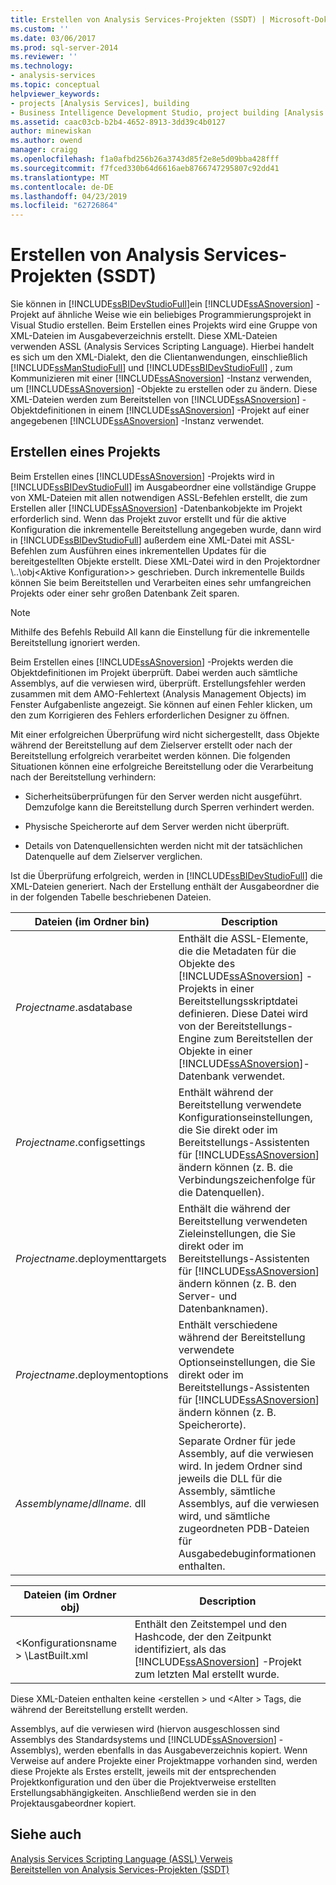 ```yaml
---
title: Erstellen von Analysis Services-Projekten (SSDT) | Microsoft-Dokumentation
ms.custom: ''
ms.date: 03/06/2017
ms.prod: sql-server-2014
ms.reviewer: ''
ms.technology:
- analysis-services
ms.topic: conceptual
helpviewer_keywords:
- projects [Analysis Services], building
- Business Intelligence Development Studio, project building [Analysis Services]
ms.assetid: caac03cb-b2b4-4652-8913-3dd39c4b0127
author: minewiskan
ms.author: owend
manager: craigg
ms.openlocfilehash: f1a0afbd256b26a3743d85f2e8e5d09bba428fff
ms.sourcegitcommit: f7fced330b64d6616aeb8766747295807c92dd41
ms.translationtype: MT
ms.contentlocale: de-DE
ms.lasthandoff: 04/23/2019
ms.locfileid: "62726864"
---
```

# <a name="build-analysis-services-projects-ssdt"></a>Erstellen von Analysis Services-Projekten (SSDT)
  Sie können in [!INCLUDE[ssBIDevStudioFull](../../includes/ssbidevstudiofull-md.md)]ein [!INCLUDE[ssASnoversion](../../includes/ssasnoversion-md.md)] -Projekt auf ähnliche Weise wie ein beliebiges Programmierungsprojekt in Visual Studio erstellen. Beim Erstellen eines Projekts wird eine Gruppe von XML-Dateien im Ausgabeverzeichnis erstellt. Diese XML-Dateien verwenden ASSL (Analysis Services Scripting Language). Hierbei handelt es sich um den XML-Dialekt, den die Clientanwendungen, einschließlich [!INCLUDE[ssManStudioFull](../../includes/ssmanstudiofull-md.md)] und [!INCLUDE[ssBIDevStudioFull](../../includes/ssbidevstudiofull-md.md)] , zum Kommunizieren mit einer [!INCLUDE[ssASnoversion](../../includes/ssasnoversion-md.md)] -Instanz verwenden, um [!INCLUDE[ssASnoversion](../../includes/ssasnoversion-md.md)] -Objekte zu erstellen oder zu ändern. Diese XML-Dateien werden zum Bereitstellen von [!INCLUDE[ssASnoversion](../../includes/ssasnoversion-md.md)] -Objektdefinitionen in einem [!INCLUDE[ssASnoversion](../../includes/ssasnoversion-md.md)] -Projekt auf einer angegebenen [!INCLUDE[ssASnoversion](../../includes/ssasnoversion-md.md)] -Instanz verwendet.  
  
## <a name="building-a-project"></a>Erstellen eines Projekts  
 Beim Erstellen eines [!INCLUDE[ssASnoversion](../../includes/ssasnoversion-md.md)] -Projekts wird in [!INCLUDE[ssBIDevStudioFull](../../includes/ssbidevstudiofull-md.md)] im Ausgabeordner eine vollständige Gruppe von XML-Dateien mit allen notwendigen ASSL-Befehlen erstellt, die zum Erstellen aller [!INCLUDE[ssASnoversion](../../includes/ssasnoversion-md.md)] -Datenbankobjekte im Projekt erforderlich sind. Wenn das Projekt zuvor erstellt und für die aktive Konfiguration die inkrementelle Bereitstellung angegeben wurde, dann wird in [!INCLUDE[ssBIDevStudioFull](../../includes/ssbidevstudiofull-md.md)] außerdem eine XML-Datei mit ASSL-Befehlen zum Ausführen eines inkrementellen Updates für die bereitgestellten Objekte erstellt. Diese XML-Datei wird in den Projektordner \\..\obj\<Aktive Konfiguration>\> geschrieben. Durch inkrementelle Builds können Sie beim Bereitstellen und Verarbeiten eines sehr umfangreichen Projekts oder einer sehr großen Datenbank Zeit sparen.  
  
> [!NOTE]  
>  Mithilfe des Befehls Rebuild All kann die Einstellung für die inkrementelle Bereitstellung ignoriert werden.  
  
 Beim Erstellen eines [!INCLUDE[ssASnoversion](../../includes/ssasnoversion-md.md)] -Projekts werden die Objektdefinitionen im Projekt überprüft. Dabei werden auch sämtliche Assemblys, auf die verwiesen wird, überprüft. Erstellungsfehler werden zusammen mit dem AMO-Fehlertext (Analysis Management Objects) im Fenster Aufgabenliste angezeigt. Sie können auf einen Fehler klicken, um den zum Korrigieren des Fehlers erforderlichen Designer zu öffnen.  
  
 Mit einer erfolgreichen Überprüfung wird nicht sichergestellt, dass Objekte während der Bereitstellung auf dem Zielserver erstellt oder nach der Bereitstellung erfolgreich verarbeitet werden können. Die folgenden Situationen können eine erfolgreiche Bereitstellung oder die Verarbeitung nach der Bereitstellung verhindern:  
  
-   Sicherheitsüberprüfungen für den Server werden nicht ausgeführt. Demzufolge kann die Bereitstellung durch Sperren verhindert werden.  
  
-   Physische Speicherorte auf dem Server werden nicht überprüft.  
  
-   Details von Datenquellensichten werden nicht mit der tatsächlichen Datenquelle auf dem Zielserver verglichen.  
  
 Ist die Überprüfung erfolgreich, werden in [!INCLUDE[ssBIDevStudioFull](../../includes/ssbidevstudiofull-md.md)] die XML-Dateien generiert. Nach der Erstellung enthält der Ausgabeordner die in der folgenden Tabelle beschriebenen Dateien.  
  
|Dateien (im Ordner bin)|Description|  
|-----------------------------|-----------------|  
|*Projectname*.asdatabase|Enthält die ASSL-Elemente, die die Metadaten für die Objekte des [!INCLUDE[ssASnoversion](../../includes/ssasnoversion-md.md)] -Projekts in einer Bereitstellungsskriptdatei definieren. Diese Datei wird von der Bereitstellungs-Engine zum Bereitstellen der Objekte in einer [!INCLUDE[ssASnoversion](../../includes/ssasnoversion-md.md)]-Datenbank verwendet.|  
|*Projectname*.configsettings|Enthält während der Bereitstellung verwendete Konfigurationseinstellungen, die Sie direkt oder im Bereitstellungs-Assistenten für [!INCLUDE[ssASnoversion](../../includes/ssasnoversion-md.md)] ändern können (z. B. die Verbindungszeichenfolge für die Datenquellen).|  
|*Projectname*.deploymenttargets|Enthält die während der Bereitstellung verwendeten Zieleinstellungen, die Sie direkt oder im Bereitstellungs-Assistenten für [!INCLUDE[ssASnoversion](../../includes/ssasnoversion-md.md)] ändern können (z. B. den Server- und Datenbanknamen).|  
|*Projectname*.deploymentoptions|Enthält verschiedene während der Bereitstellung verwendete Optionseinstellungen, die Sie direkt oder im Bereitstellungs-Assistenten für [!INCLUDE[ssASnoversion](../../includes/ssasnoversion-md.md)] ändern können (z. B. Speicherorte).|  
|*Assemblyname*/*dllname.* dll|Separate Ordner für jede Assembly, auf die verwiesen wird. In jedem Ordner sind jeweils die DLL für die Assembly, sämtliche Assemblys, auf die verwiesen wird, und sämtliche zugeordneten PDB-Dateien für Ausgabedebuginformationen enthalten.|  
  
|Dateien (im Ordner obj)|Description|  
|-----------------------------|-----------------|  
|\<Konfigurationsname > \LastBuilt.xml|Enthält den Zeitstempel und den Hashcode, der den Zeitpunkt identifiziert, als das [!INCLUDE[ssASnoversion](../../includes/ssasnoversion-md.md)] -Projekt zum letzten Mal erstellt wurde.|  
  
 Diese XML-Dateien enthalten keine \<erstellen > und \<Alter > Tags, die während der Bereitstellung erstellt werden.  
  
 Assemblys, auf die verwiesen wird (hiervon ausgeschlossen sind Assemblys des Standardsystems und [!INCLUDE[ssASnoversion](../../includes/ssasnoversion-md.md)] -Assemblys), werden ebenfalls in das Ausgabeverzeichnis kopiert. Wenn Verweise auf andere Projekte einer Projektmappe vorhanden sind, werden diese Projekte als Erstes erstellt, jeweils mit der entsprechenden Projektkonfiguration und den über die Projektverweise erstellten Erstellungsabhängigkeiten. Anschließend werden sie in den Projektausgabeordner kopiert.  
  
## <a name="see-also"></a>Siehe auch  
 [Analysis Services Scripting Language &#40;ASSL&#41; Verweis](https://docs.microsoft.com/bi-reference/assl/analysis-services-scripting-language-assl-for-xmla)   
 [Bereitstellen von Analysis Services-Projekten &#40;SSDT&#41;](deploy-analysis-services-projects-ssdt.md)  
  
  
